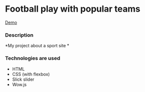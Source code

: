 # Football play with popular teams

[Demo](https://dmy00759.github.io/sports-app-landing/src/index.html)

### Description

*My project about a sport site *

### Technologies are used

- HTML
- CSS (with flexbox)
-  Slick slider
- Wow.js
